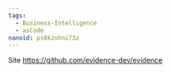 ```yaml
---
tags:
  - Business-Intelligence
  - asCode
nanoid: ps8kzohni73z
---
```

Site https://github.com/evidence-dev/evidence
